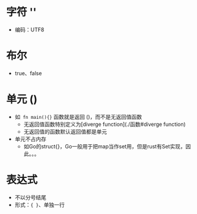 # 字符 ''
- 编码：UTF8
# 布尔
- true、false

# 单元  ()
-  如` fn main(){}` 函数就是返回 ()，而不是无返回值函数
	- 无返回值函数特别定义为[diverge function](./函数#diverge function)
	- 无返回值的函数默认返回值都是单元
- 单元不占内存
	- 如Go的struct{}，Go一般用于把map当作set用，但是rust有Set实现，因此。。。

# 表达式
- 不以分号结尾
- 形式：`{ }`、单独一行